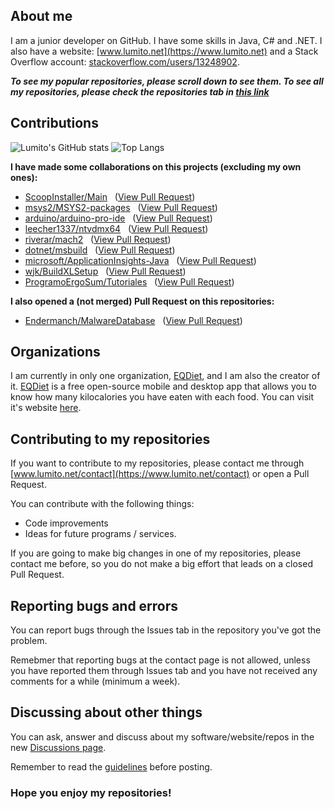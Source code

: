 ## About me
I am a junior developer on GitHub. I have some skills in Java, C# and .NET. I also have a website: [www.lumito.net](https://www.lumito.net) and a Stack Overflow account: [stackoverflow.com/users/13248902](https://stackoverflow.com/users/13248902).

***To see my popular repositories, please scroll down to see them. To see all my repositories, please check the repositories tab in [this link](https://github.com/LumitoLuma?tab=repositories)***

## Contributions
![Lumito's GitHub stats](https://github-readme-stats.vercel.app/api?username=LumitoLuma&show_icons=true&theme=radical&bg_color=30,e96443,904e95&title_color=fff&text_color=fff) ![Top Langs](https://github-readme-stats.vercel.app/api/top-langs/?username=LumitoLuma&layout=compact&theme=radical&bg_color=30,e96443,904e95&title_color=fff&text_color=fff)

**I have made some collaborations on this projects (excluding my own ones):**

-   [ScoopInstaller/Main](https://github.com/ScoopInstaller/Main) &nbsp; ([View Pull Request](https://github.com/ScoopInstaller/Main/pull/1576))
-   [msys2/MSYS2-packages](https://github.com/msys2/MSYS2-packages) &nbsp; ([View Pull Request](https://github.com/msys2/MSYS2-packages/pull/2247))
-   [arduino/arduino-pro-ide](https://github.com/arduino/arduino-pro-ide) &nbsp; ([View Pull Request](https://github.com/arduino/arduino-pro-ide/pull/353))
-   [leecher1337/ntvdmx64](https://github.com/leecher1337/ntvdmx64) &nbsp; ([View Pull Request](https://github.com/leecher1337/ntvdmx64/pull/102))
-   [riverar/mach2](https://github.com/riverar/mach2) &nbsp; ([View Pull Request](https://github.com/riverar/mach2/pull/23))
-   [dotnet/msbuild](https://github.com/dotnet/msbuild) &nbsp; ([View Pull Request](https://github.com/dotnet/msbuild/pull/5522))
-   [microsoft/ApplicationInsights-Java](https://github.com/microsoft/ApplicationInsights-Java) &nbsp; ([View Pull Request](https://github.com/microsoft/ApplicationInsights-Java/pull/1280))
-   [wjk/BuildXLSetup](https://github.com/wjk/BuildXLSetup) &nbsp; ([View Pull Request](https://github.com/wjk/BuildXLSetup/pull/1))
-   [ProgramoErgoSum/Tutoriales](https://github.com/ProgramoErgoSum/Tutoriales) &nbsp; ([View Pull Request](https://github.com/ProgramoErgoSum/Tutoriales/pull/5))

**I also opened a (not merged) Pull Request on this repositories:**

-   [Endermanch/MalwareDatabase](https://github.com/Endermanch/MalwareDatabase) &nbsp; ([View Pull Request](https://github.com/Endermanch/MalwareDatabase/pull/75))

## Organizations
I am currently in only one organization, [EQDiet](https://github.com/EQDiet), and I am also the creator of it. [EQDiet](https://github.com/EQDiet) is a free open-source mobile and desktop app that allows you to know how many kilocalories you have eaten with each food. You can visit it's website [here](https://eqdiet.weebly.com).

## Contributing to my repositories
If you want to contribute to my repositories, please contact me through [www.lumito.net/contact](https://www.lumito.net/contact) or open a Pull Request.

You can contribute with the following things:

-   Code improvements
-   Ideas for future programs / services.

If you are going to make big changes in one of my repositories, please contact me before, so you do not make a big effort that leads on a closed Pull Request.

## Reporting bugs and errors
You can report bugs through the Issues tab in the repository you've got the problem.

Remebmer that reporting bugs at the contact page is not allowed, unless you have reported them through Issues tab and you have not received any comments for a while (minimum a week).

## Discussing about other things
You can ask, answer and discuss about my software/website/repos in the new [Discussions page](https://github.com/LumitoLuma/LumitoLuma/discussions).

Remember to read the [guidelines](https://github.com/LumitoLuma/LumitoLuma/discussions/1) before posting.

### Hope you enjoy my repositories!

<!--
**LumitoLuma/LumitoLuma** is a ✨ _special_ ✨ repository because its `README.md` (this file) appears on your GitHub profile.

Here are some ideas to get you started:

- 🔭 I’m currently working on ...
- 🌱 I’m currently learning ...
- 👯 I’m looking to collaborate on ...
- 🤔 I’m looking for help with ...
- 💬 Ask me about ...
- 📫 How to reach me: ...
- 😄 Pronouns: ...
- ⚡ Fun fact: ...
-->
